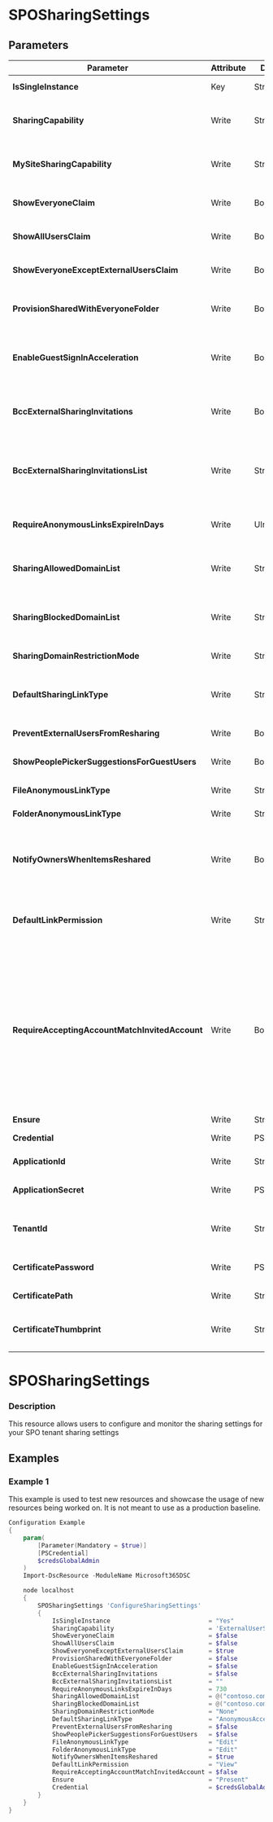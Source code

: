﻿# SPOSharingSettings

## Parameters

| Parameter | Attribute | DataType | Description | Allowed Values |
| --- | --- | --- | --- | --- |
| **IsSingleInstance** | Key | String | Specifies the resource is a single instance, the value must be 'Yes' |Yes|
| **SharingCapability** | Write | String | Configures anonymous link types for folders |ExistingExternalUserSharingOnly, ExternalUserAndGuestSharing, Disabled, ExternalUserSharingOnly|
| **MySiteSharingCapability** | Write | String | Configures sharing capability for mysite (onedrive) |ExistingExternalUserSharingOnly, ExternalUserAndGuestSharing, Disabled, ExternalUserSharingOnly|
| **ShowEveryoneClaim** | Write | Boolean | Enables the administrator to hide the Everyone claim in the People Picker. ||
| **ShowAllUsersClaim** | Write | Boolean | Enables the administrator to hide the All Users claim groups in People Picker. ||
| **ShowEveryoneExceptExternalUsersClaim** | Write | Boolean | Enables the administrator to hide the Everyone except external users claim in the People Picker. ||
| **ProvisionSharedWithEveryoneFolder** | Write | Boolean | Creates a Shared with Everyone folder in every user's new OneDrive for Business document library. ||
| **EnableGuestSignInAcceleration** | Write | Boolean | Accelerates guest-enabled site collections as well as member-only site collections when the SignInAccelerationDomain parameter is set. ||
| **BccExternalSharingInvitations** | Write | Boolean | When the feature is enabled, all external sharing invitations that are sent will blind copy the e-mail messages listed in the BccExternalSharingsInvitationList. ||
| **BccExternalSharingInvitationsList** | Write | String | Specifies a list of e-mail addresses to be BCC'd when the BCC for External Sharing feature is enabled.Multiple addresses can be specified by creating a comma separated list with no spaces. ||
| **RequireAnonymousLinksExpireInDays** | Write | UInt32 | Specifies all anonymous links that have been created (or will be created) will expire after the set number of days. ||
| **SharingAllowedDomainList** | Write | StringArray[] | Specifies a list of email domains that is allowed for sharing with the external collaborators. Entry values as an array of domains. ||
| **SharingBlockedDomainList** | Write | StringArray[] | Specifies a list of email domains that is blocked or prohibited for sharing with the external collaborators. Entry values as an array of domains. ||
| **SharingDomainRestrictionMode** | Write | String | Specifies the external sharing mode for domains. |None, AllowList, BlockList|
| **DefaultSharingLinkType** | Write | String | Lets administrators choose what type of link appears is selected in the 'Get a link' sharing dialog box in OneDrive for Business and SharePoint Online |None, Direct, Internal, AnonymousAccess|
| **PreventExternalUsersFromResharing** | Write | Boolean | Allow or deny external users re-sharing ||
| **ShowPeoplePickerSuggestionsForGuestUsers** | Write | Boolean | Enables the administrator to hide the guest users claim in the People Picker. ||
| **FileAnonymousLinkType** | Write | String | Configures anonymous link types for files |View, Edit|
| **FolderAnonymousLinkType** | Write | String | Configures anonymous link types for folders |View, Edit|
| **NotifyOwnersWhenItemsReshared** | Write | Boolean | When this parameter is set to $true and another user re-shares a document from a userâs OneDrive for Business, the OneDrive for Business owner is notified by e-mail. ||
| **DefaultLinkPermission** | Write | String | Specifies the link permission on the tenant level. Valid values to set are View and Edit. A value of None will be set to Edit as its the default value. |None, View, Edit|
| **RequireAcceptingAccountMatchInvitedAccount** | Write | Boolean | Ensures that an external user can only accept an external sharing invitation with an account matching the invited email address.Administrators who desire increased control over external collaborators should consider enabling this feature. False (default) - When a document is shared with an external user, bob@contoso.com, it can be accepted by any user with access to the invitation link in the original e-mail.True - User must accept this invitation with bob@contoso.com. ||
| **Ensure** | Write | String | Only accepted value is 'Present'. |Present, Absent|
| **Credential** | Write | PSCredential | Credentials of the account to authenticate with. ||
| **ApplicationId** | Write | String | Id of the Azure Active Directory application to authenticate with. ||
| **ApplicationSecret** | Write | PSCredential | Secret of the Azure Active Directory application to authenticate with. ||
| **TenantId** | Write | String | Name of the Azure Active Directory tenant used for authentication. Format contoso.onmicrosoft.com ||
| **CertificatePassword** | Write | PSCredential | Username can be made up to anything but password will be used for certificatePassword ||
| **CertificatePath** | Write | String | Path to certificate used in service principal usually a PFX file. ||
| **CertificateThumbprint** | Write | String | Thumbprint of the Azure Active Directory application's authentication certificate to use for authentication. ||


# SPOSharingSettings

### Description

This resource allows users to configure and monitor the sharing settings for
your SPO tenant sharing settings

## Examples

### Example 1

This example is used to test new resources and showcase the usage of new resources being worked on.
It is not meant to use as a production baseline.

```powershell
Configuration Example
{
    param(
        [Parameter(Mandatory = $true)]
        [PSCredential]
        $credsGlobalAdmin
    )
    Import-DscResource -ModuleName Microsoft365DSC

    node localhost
    {
        SPOSharingSettings 'ConfigureSharingSettings'
        {
            IsSingleInstance                           = "Yes"
            SharingCapability                          = 'ExternalUserSharingOnly'
            ShowEveryoneClaim                          = $false
            ShowAllUsersClaim                          = $false
            ShowEveryoneExceptExternalUsersClaim       = $true
            ProvisionSharedWithEveryoneFolder          = $false
            EnableGuestSignInAcceleration              = $false
            BccExternalSharingInvitations              = $false
            BccExternalSharingInvitationsList          = ""
            RequireAnonymousLinksExpireInDays          = 730
            SharingAllowedDomainList                   = @("contoso.com")
            SharingBlockedDomainList                   = @("contoso.com")
            SharingDomainRestrictionMode               = "None"
            DefaultSharingLinkType                     = "AnonymousAccess"
            PreventExternalUsersFromResharing          = $false
            ShowPeoplePickerSuggestionsForGuestUsers   = $false
            FileAnonymousLinkType                      = "Edit"
            FolderAnonymousLinkType                    = "Edit"
            NotifyOwnersWhenItemsReshared              = $true
            DefaultLinkPermission                      = "View"
            RequireAcceptingAccountMatchInvitedAccount = $false
            Ensure                                     = "Present"
            Credential                                 = $credsGlobalAdmin
        }
    }
}
```

